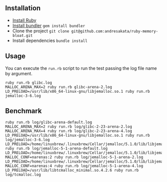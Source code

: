 ## Installation

- [Install Ruby](https://www.ruby-lang.org/en/documentation/installation/)
- [Install bundler](https://bundler.io/) `gem install bundler`
- Clone the project `git clone git@github.com:andresakata/ruby-memory-bloat.git`
- Install dependencies `bundle install`

## Usage

You can execute the `run.rb` script to run the test passing the log file name by argument.

```
ruby run.rb glibc.log
MALLOC_ARENA_MAX=2 ruby run.rb glibc-arena-2.log
LD_PRELOAD=/usr/lib/x86_64-linux-gnu/libjemalloc.so.1 ruby run.rb jemalloc-3-6.log
```

## Benchmark

```
ruby run.rb log/glibc-arena-default.log
MALLOC_ARENA_MAX=2 ruby run.rb log/glibc-2-23-arena-2.log
MALLOC_ARENA_MAX=4 ruby run.rb log/glibc-2-23-arena-4.log
LD_PRELOAD=/usr/lib/x86_64-linux-gnu/libjemalloc.so.1 ruby run.rb log/jemalloc-3-6.log
LD_PRELOAD=/home/linuxbrew/.linuxbrew/Cellar/jemalloc/5.1.0/lib/libjemalloc.so ruby run.rb log/jemalloc-5-1-arena-default.log
LD_PRELOAD=/home/linuxbrew/.linuxbrew/Cellar/jemalloc/5.1.0/lib/libjemalloc.so MALLOC_CONF=narenas:2 ruby run.rb log/jemalloc-5-1-arena-2.log
LD_PRELOAD=/home/linuxbrew/.linuxbrew/Cellar/jemalloc/5.1.0/lib/libjemalloc.so MALLOC_CONF=narenas:4 ruby run.rb log/jemalloc-5-1-arena-4.log
LD_PRELOAD=/usr/lib/libtcmalloc_minimal.so.4.2.6 ruby run.rb log/tcmalloc.log
```